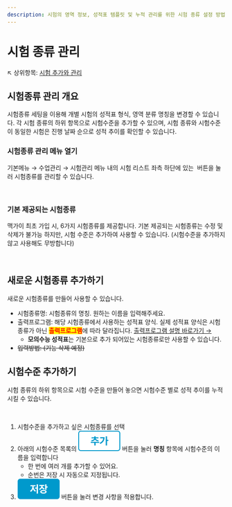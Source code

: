 ```yaml
---
description: 시험의 영역 정보, 성적표 템플릿 및 누적 관리를 위한 시험 종류 설정 방법
---
```


# 시험 종류 관리

↖ 상위항목: [시험 추가와 관리](./)

## 시험종류 관리 개요

시험종류 세팅을 이용해 개별 시험의 성적표 형식, 영역 분류 명칭을 변경할 수 있습니다. 각 시험 종류의 하위 항목으로 시험수준을 추가할 수 있으며, 시험 종류와 시험수준이 동일한 시험은 진행 날짜 순으로 성적 추이를 확인할 수 있습니다.&#x20;

### 시험종류 관리 메뉴 열기

기본메뉴 → 수업관리 → 시험관리 메뉴 내의 시험 리스트 좌측 하단에 있는 <img src="../../.gitbook/assets/btn_시험종류.png" alt="" data-size="line"> 버튼을 눌러 시험종류를 관리할 수 있습니다.

<figure><img src="../../.gitbook/assets/시험종류설정.png" alt=""><figcaption></figcaption></figure>

### 기본 제공되는 시험종류

맥가이 최초 가입 시, 6가지 시험종류를 제공합니다. 기본 제공되는 시험종류는 수정 및 삭제가 불가능 하지만, 시험 수준은 추가하여 사용할 수 있습니다. (시험수준을 추가하지 않고 사용해도 무방합니다)

<div align="left">

<figure><img src="../../.gitbook/assets/기본시험종류.png" alt=""><figcaption></figcaption></figure>

</div>

## 새로운 시험종류 추가하기

새로운 시험종류를 만들어 사용할 수 있습니다.

* 시험종류명: 시험종류의 명칭. 원하는 이름을 입력해주세요.
* 출력프로그램: 해당 시험종류에서 사용하는 성적표 양식. 실제 성적표 양식은 시험종류가 아닌 <mark style="color:red;">**출력프로그램**</mark>에 따라 달라집니다. [출력프로그램 설명 바로가기 →](form.md)
  * **모의수능 성적표**는 기본으로 추가 되어있는 시험종류로만 사용할 수 있습니다.
* ~~입력방법: (기능 삭제 예정)~~

## 시험수준 추가하기

시험 종류의 하위 항목으로 시험 수준을 만들어 놓으면 시험수준 별로 성적 추이를 누적시킬 수 있습니다.

<figure><img src="../../.gitbook/assets/시험수준 추가하기.png" alt=""><figcaption></figcaption></figure>

1. 시험수준을 추가하고 싶은 시험종류를 선택
2. 아래의 시험수준 목록의 <img src="../../.gitbook/assets/btn_추가.png" alt="" data-size="line"> 버튼을 눌러 **명칭** 항목에 시험수준의 이름을 입력합니다&#x20;
   * 한 번에 여러 개를 추가할 수 있어요.
   * 순번은 저장 시 자동으로 지정됩니다.
3. <img src="../../.gitbook/assets/btn_save.png" alt="" data-size="line"> 버튼을 눌러 변경 사항을 적용합니다.

